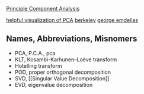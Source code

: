 [Principle Component Analysis](https://en.wikipedia.org/wiki/Principal_component_analysis)

[helpful visualization of PCA](http://setosa.io/ev/principal-component-analysis/)
[berkeley](https://inst.eecs.berkeley.edu/~ee127a/book/login/l_sym_pca.html)
[george emdellas](https://georgemdallas.wordpress.com/2013/10/30/principal-component-analysis-4-dummies-eigenvectors-eigenvalues-and-dimension-reduction/)

## Names, Abbreviations, Misnomers
* PCA, P.C.A., pca
* KLT, Kosambi-Karhunen–Loève transform
* Hotelling transform
* POD, proper orthogonal decomposition
* SVD, [[Singular Value Decomposition]]
* EVD, eigenvalue decomposition